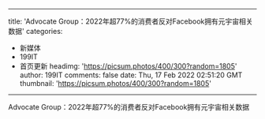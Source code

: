 
---
title: 'Advocate Group：2022年超77%的消费者反对Facebook拥有元宇宙相关数据'
categories: 
 - 新媒体
 - 199IT
 - 首页更新
headimg: 'https://picsum.photos/400/300?random=1805'
author: 199IT
comments: false
date: Thu, 17 Feb 2022 02:51:20 GMT
thumbnail: 'https://picsum.photos/400/300?random=1805'
---

<div>   
Advocate Group：2022年超77%的消费者反对Facebook拥有元宇宙相关数据  
</div>
            